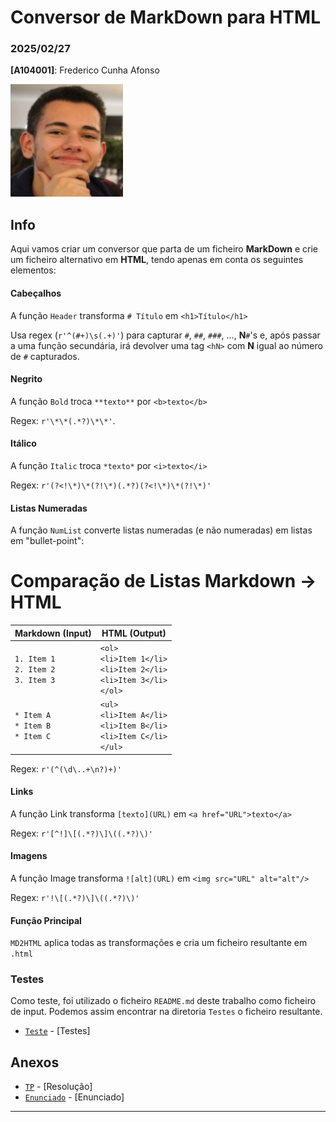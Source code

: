 # Conversor de MarkDown para HTML

### 2025/02/27

**[A104001]**: Frederico Cunha Afonso  

![Fred](../Photo.png)

## Info
Aqui vamos criar um conversor que parta de um ficheiro **MarkDown** e crie um ficheiro alternativo em **HTML**, tendo apenas em conta os seguintes elementos:

#### Cabeçalhos
A função `Header` transforma `# Título` em `<h1>Título</h1>`

Usa regex (`r'^(#+)\s(.+)'`) para capturar `#`, `##`, `###`, ..., **N**`#`'s e, após passar a uma função secundária, irá devolver uma tag `<hN>` com **N** igual ao número de `#` capturados.

#### Negrito
A função `Bold` troca `**texto**` por `<b>texto</b>`

Regex: `r'\*\*(.*?)\*\*'`.

#### Itálico
A função `Italic` troca `*texto*` por `<i>texto</i>`

Regex: `r'(?<!\*)\*(?!\*)(.*?)(?<!\*)\*(?!\*)'`

#### Listas Numeradas
A função `NumList` converte listas numeradas (e não numeradas) em listas em "bullet-point":

# Comparação de Listas Markdown → HTML

| Markdown (Input)        | HTML (Output)           |
|-------------------------|-------------------------|
| `1. Item 1` <br> `2. Item 2` <br> `3. Item 3` | `<ol>` <br> `<li>Item 1</li>` <br> `<li>Item 2</li>` <br> `<li>Item 3</li>` <br> `</ol>` |
| `* Item A` <br> `* Item B` <br> `* Item C` | `<ul>` <br> `<li>Item A</li>` <br> `<li>Item B</li>` <br> `<li>Item C</li>` <br> `</ul>` |


Regex: `r'(^(\d\..+\n?)+)'`


#### Links
A função Link transforma `[texto](URL)` em `<a href="URL">texto</a>`

Regex: `r'[^!]\[(.*?)\]\((.*?)\)'`

#### Imagens
A função Image transforma `![alt](URL)` em `<img src="URL" alt="alt"/>`

Regex: `r'!\[(.*?)\]\((.*?)\)'`


#### Função Principal
`MD2HTML` aplica todas as transformações e cria um ficheiro resultante em `.html`


### Testes
Como teste, foi utilizado o ficheiro `README.md` deste trabalho como ficheiro de input. Podemos assim encontrar na diretoria  `Testes` o ficheiro resultante.

- [`Teste`](Testes/README.html) - [Testes] 


## Anexos 
- [`TP`](TPC3.ipynb) - [Resolução] 
- [`Enunciado`](Enunciado.pdf) - [Enunciado] 
---
